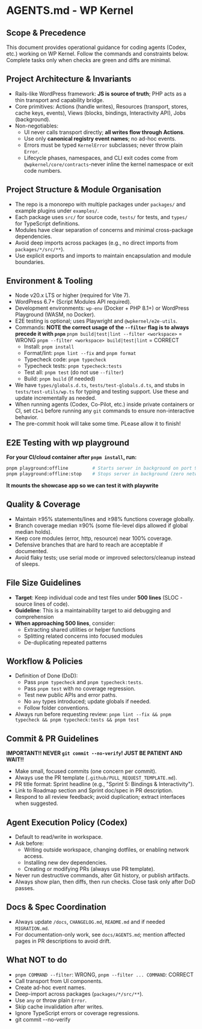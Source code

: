 # AGENTS.md - WP Kernel

## Scope & Precedence

This document provides operational guidance for coding agents (Codex, etc.) working on WP Kernel. Follow the commands and constraints below. Complete tasks only when checks are green and diffs are minimal.

## Project Architecture & Invariants

- Rails-like WordPress framework: **JS is source of truth**; PHP acts as a thin transport and capability bridge.
- Core primitives: Actions (handle writes), Resources (transport, stores, cache keys, events), Views (blocks, bindings, Interactivity API), Jobs (background).
- Non-negotiables:
    - UI never calls transport directly; **all writes flow through Actions**.
    - Use only **canonical registry event names**; no ad-hoc events.
    - Errors must be typed `KernelError` subclasses; never throw plain `Error`.
    - Lifecycle phases, namespaces, and CLI exit codes come from `@wpkernel/core/contracts`-never inline the kernel namespace or exit code numbers.

## Project Structure & Module Organisation

- The repo is a monorepo with multiple packages under `packages/` and example plugins under `examples/`.
- Each package uses `src/` for source code, `tests/` for tests, and `types/` for TypeScript definitions.
- Modules have clear separation of concerns and minimal cross-package dependencies.
- Avoid deep imports across packages (e.g., no direct imports from `packages/*/src/**`).
- Use explicit exports and imports to maintain encapsulation and module boundaries.

## Environment & Tooling

- Node v20.x LTS or higher (required for Vite 7).
- WordPress 6.7+ (Script Modules API required).
- Development environments: `wp-env` (Docker + PHP 8.1+) or WordPress Playground (WASM, no Docker).
- E2E testing is optional; uses Playwright and `@wpkernel/e2e-utils`.
- Commands:
  **NOTE the correct usage of the `--filter` flag is to always precede it with `pnpm`**
  `pnpm build|test|lint --filter <workspace>` = WRONG
  `pnpm --filter <workspace> build|test|lint` = CORRECT
    - Install: `pnpm install`
    - Format/lint: `pnpm lint --fix` and `pnpm format`
    - Typecheck code: `pnpm typecheck`
    - Typecheck tests: `pnpm typecheck:tests`
    - Test all: `pnpm test` (do not use `--filter`)
    - Build: `pnpm build` (if needed)
- We have `types/globals.d.ts`, `tests/test-globals.d.ts`, and stubs in `tests/test-utils/wp.ts` for typing and testing support. Use these and update incrementally as needed.
- When running agents (Codex, Co-Pilot, etc.) inside private containers or CI, set `CI=1` before running any `git` commands to ensure non-interactive behavior.
- The pre-commit hook will take some time. PLease allow it to finish!

## E2E Testing with wp playground

**For your CI/cloud container after `pnpm install`, run:**

```bash
pnpm playground:offline         # Starts server in background on port 9400
pnpm playground:offline:stop    # Stops server in background (zero network)
```

**It mounts the showcase app so we can test it with playwrite**

## Quality & Coverage

- Maintain ≥95% statements/lines and ≥98% functions coverage globally.
- Branch coverage median ≥90% (some file-level dips allowed if global median holds).
- Keep core modules (error, http, resource) near 100% coverage.
- Defensive branches that are hard to reach are acceptable if documented.
- Avoid flaky tests; use serial mode or improved selectors/cleanup instead of sleeps.

## File Size Guidelines

- **Target**: Keep individual code and test files under **500 lines** (SLOC - source lines of code).
- **Guideline**: This is a maintainability target to aid debugging and comprehension
- **When approaching 500 lines**, consider:
    - Extracting shared utilities or helper functions
    - Splitting related concerns into focused modules
    - De-duplicating repeated patterns

## Workflow & Policies

- Definition of Done (DoD):
    - Pass `pnpm typecheck` and `pnpm typecheck:tests`.
    - Pass `pnpm test` with no coverage regression.
    - Test new public APIs and error paths.
    - No `any` types introduced; update globals if needed.
    - Follow folder conventions.
- Always run before requesting review:
  `pnpm lint --fix && pnpm typecheck && pnpm typecheck:tests && pnpm test`

## Commit & PR Guidelines

**IMPORTANT!! NEVER `git commit --no-verify`! JUST BE PATIENT AND WAIT!!**

- Make small, focused commits (one concern per commit).
- Always use the PR template (`.github/PULL_REQUEST_TEMPLATE.md`).
- PR title format: Sprint headline (e.g., "Sprint 5: Bindings & Interactivity").
- Link to Roadmap section and Sprint doc/spec in PR description.
- Respond to all review feedback; avoid duplication; extract interfaces when suggested.

## Agent Execution Policy (Codex)

- Default to read/write in workspace.
- Ask before:
    - Writing outside workspace, changing dotfiles, or enabling network access.
    - Installing new dev dependencies.
    - Creating or modifying PRs (always use PR template).
- Never run destructive commands, alter Git history, or publish artifacts.
- Always show plan, then diffs, then run checks. Close task only after DoD passes.

## Docs & Spec Coordination

- Always update `/docs`, `CHANGELOG.md`, `README.md` and if needed `MIGRATION.md`.
- For documentation-only work, see `docs/AGENTS.md`; mention affected pages in PR descriptions to avoid drift.

## What NOT to do

- `pnpm COMMAND --filter`: WRONG, `pnpm --filter ... COMMAND`: CORRECT
- Call transport from UI components.
- Create ad-hoc event names.
- Deep-import across packages (`packages/*/src/**`).
- Use `any` or throw plain `Error`.
- Skip cache invalidation after writes.
- Ignore TypeScript errors or coverage regressions.
- git commit --no-verify
